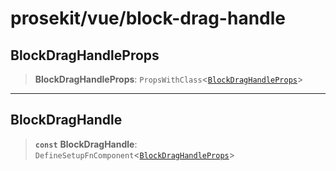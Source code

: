 # prosekit/vue/block-drag-handle

<a id="BlockDragHandleProps" name="BlockDragHandleProps"></a>

## BlockDragHandleProps

> **BlockDragHandleProps**: `PropsWithClass`\<[`BlockDragHandleProps`](../lit/block-drag-handle.md#BlockDragHandleProps)\>

***

<a id="BlockDragHandle" name="BlockDragHandle"></a>

## BlockDragHandle

> **`const`** **BlockDragHandle**: `DefineSetupFnComponent`\<[`BlockDragHandleProps`](block-drag-handle.md#BlockDragHandleProps)\>
